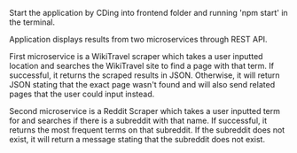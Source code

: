 Start the application by CDing into frontend folder and running 'npm start' in the terminal.

Application displays results from two microservices through REST API.

First microservice is a WikiTravel scraper which takes a user inputted location and searches the 
WikiTravel site to find a page with that term. If successful, it returns the scraped results in JSON. 
Otherwise, it will return JSON stating that the exact page wasn't found and will also send related pages
that the user could input instead. 

Second microservice is a Reddit Scraper which takes a user inputted term for and searches if there is a 
subreddit with that name. If successful, it returns the most frequent terms on that subreddit. If the 
subreddit does not exist, it will return a message stating that the subreddit does not exist. 